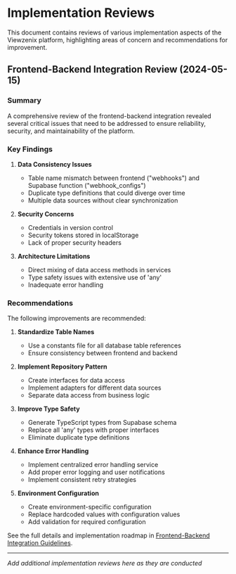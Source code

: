 # Implementation Reviews

This document contains reviews of various implementation aspects of the Viewzenix platform, highlighting areas of concern and recommendations for improvement.

## Frontend-Backend Integration Review (2024-05-15)

### Summary
A comprehensive review of the frontend-backend integration revealed several critical issues that need to be addressed to ensure reliability, security, and maintainability of the platform.

### Key Findings

1. **Data Consistency Issues**
   - Table name mismatch between frontend ("webhooks") and Supabase function ("webhook_configs")
   - Duplicate type definitions that could diverge over time
   - Multiple data sources without clear synchronization

2. **Security Concerns**
   - Credentials in version control
   - Security tokens stored in localStorage
   - Lack of proper security headers

3. **Architecture Limitations**
   - Direct mixing of data access methods in services
   - Type safety issues with extensive use of 'any'
   - Inadequate error handling

### Recommendations

The following improvements are recommended:

1. **Standardize Table Names**
   - Use a constants file for all database table references
   - Ensure consistency between frontend and backend

2. **Implement Repository Pattern**
   - Create interfaces for data access
   - Implement adapters for different data sources
   - Separate data access from business logic

3. **Improve Type Safety**
   - Generate TypeScript types from Supabase schema
   - Replace all 'any' types with proper interfaces
   - Eliminate duplicate type definitions

4. **Enhance Error Handling**
   - Implement centralized error handling service
   - Add proper error logging and user notifications
   - Implement consistent retry strategies

5. **Environment Configuration**
   - Create environment-specific configuration
   - Replace hardcoded values with configuration values
   - Add validation for required configuration

See the full details and implementation roadmap in [Frontend-Backend Integration Guidelines](.project/docs/guides/frontend-backend-integration.md).

---

*Add additional implementation reviews here as they are conducted*